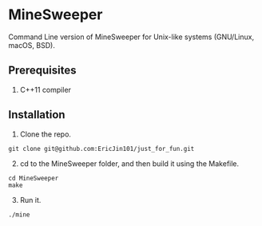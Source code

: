 # MineSweeper
Command Line version of MineSweeper for Unix-like systems (GNU/Linux, macOS, BSD).
## Prerequisites
1. C++11 compiler
## Installation

1. Clone the repo.
```
git clone git@github.com:EricJin101/just_for_fun.git
```

2. cd to the MineSweeper folder, and then build it using the Makefile.

```
cd MineSweeper
make
```
3. Run it.

```
./mine
```


